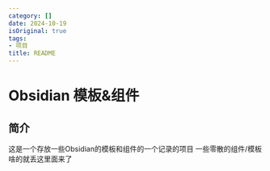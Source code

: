 ```yaml
---
category: []
date: 2024-10-19
isOriginal: true
tags:
- 项目
title: README
---
```

# Obsidian 模板&组件

## 简介
这是一个存放一些Obsidian的模板和组件的一个记录的项目
一些零散的组件/模板啥的就丢这里面来了
